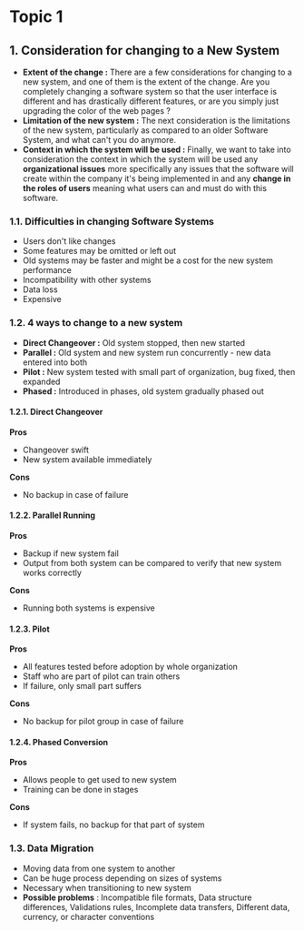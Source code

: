 
# Topic 1

## 1. Consideration for changing to a New System

- **Extent of the change :** There are a few considerations for changing to a new system, and one of them is the extent of the change. Are you completely changing a software system so that the user interface is different and has drastically different features, or are you simply just upgrading the color of the web pages ?
- **Limitation of the new system :** The next consideration is the limitations of the new system, particularly as compared to an older Software System, and what can't you do anymore.
- **Context in which the system will be used :** Finally, we want to take into consideration the context in which the system will be used any **organizational issues** more specifically any issues that the software will create within the company it's being implemented in and any **change in the roles of users** meaning what users can and must do with this software.

### 1.1. Difficulties in changing Software Systems

- Users don't like changes
- Some features may be omitted or left out
- Old systems may be faster and might be a cost for the new system performance
- Incompatibility with other systems 
- Data loss
- Expensive

### 1.2. 4 ways to change to a new system

- **Direct Changeover :** Old system stopped, then new started
- **Parallel :** Old system and new system run concurrently - new data entered into both 
- **Pilot :** New system tested with small part of organization, bug fixed, then expanded
- **Phased :** Introduced in phases, old system gradually phased out

#### 1.2.1. Direct Changeover

**Pros**
- Changeover swift
- New system available immediately

**Cons**
- No backup in case of failure

#### 1.2.2. Parallel Running

**Pros**
- Backup if new system fail
- Output from both system can be compared to verify that new system works correctly

**Cons**
- Running both systems is expensive

#### 1.2.3. Pilot

**Pros**
- All features tested before adoption by whole organization
- Staff who are part of pilot can train others
- If failure, only small part suffers 

**Cons**
- No backup for pilot group in case of failure

#### 1.2.4. Phased Conversion

**Pros**
- Allows people to get used to new system
- Training can be done in stages

**Cons**
- If system fails, no backup for that part of system

### 1.3. Data Migration

- Moving data from one system to another
- Can be huge process depending on sizes of systems
- Necessary when transitioning to new system
- **Possible problems** : Incompatible file formats, Data structure differences, Validations rules, Incomplete data transfers, Different data, currency, or character conventions












